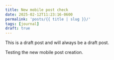 ```yaml
---
title: New mobile post check
date: 2025-02-12T11:23:16-0600
permalink: 'posts/{{ title | slug }}/'
tags: [journal]
draft: true
---
```

This is a draft post and will always be a draft post.

Testing the new mobile post creation.